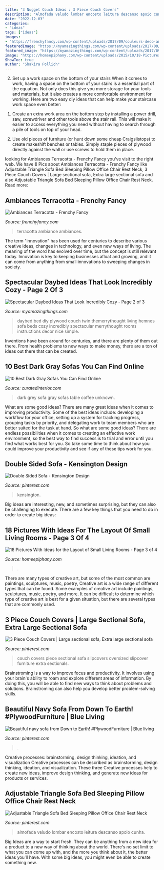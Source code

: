 ```yaml
---
title: "3 Nugget Couch Ideas : 3 Piece Couch Covers"
description: "Almofada veludo lombar encosto leitura descanso apoio cunha"
date: "2022-12-03"
categories:
- "ideas"
tags: ["ideas"]
images:
- "https://frenchyfancy.com/wp-content/uploads/2017/09/couleurs-deco-ambiance-terracotta-rouge-terre-sienne-bordeaux-FrenchyFancy-3.jpg"
featuredImage: "https://myamazingthings.com/wp-content/uploads/2017/09/daybed-7.jpg"
featured_image: "https://myamazingthings.com/wp-content/uploads/2017/09/daybed-7.jpg"
image: "https://homeepiphany.com/wp-content/uploads/2015/10/18-Pictures-With-Ideas-for-the-Layout-of-Small-Living-Rooms-12.jpg"
ShowToc: true
author: "Shakira Pollich"
---
```



2) Set up a work space on the bottom of your stairs
When it comes to work, having a space on the bottom of your stairs is a essential part of the equation. Not only does this give you more storage for your tools and materials, but it also creates a more comfortable environment for working. Here are two easy diy ideas that can help make your staircase work space even better:
1. Create an extra work area on the bottom step by installing a power drill, saw, screwdriver and other tools above the stair rail. This will make it easier to access everything you need without having to search through a pile of tools on top of your head.

2. Use old pieces of furniture (or hunt down some cheap Craigslistops) to create makeshift benches or tables. Simply staple pieces of plywood directly against the wall or use screws to hold them in place.

	

		
looking for Ambiances Terracotta - Frenchy Fancy you've visit to the right web. We have 8 Pics about Ambiances Terracotta - Frenchy Fancy like Adjustable Triangle Sofa Bed Sleeping Pillow Office Chair Rest Neck, 3 Piece Couch Covers | Large sectional sofa, Extra large sectional sofa and also Adjustable Triangle Sofa Bed Sleeping Pillow Office Chair Rest Neck. Read more:
		
    
## Ambiances Terracotta - Frenchy Fancy

<img loading=lazy src="https://frenchyfancy.com/wp-content/uploads/2017/09/couleurs-deco-ambiance-terracotta-rouge-terre-sienne-bordeaux-FrenchyFancy-3.jpg" onerror="this.onerror=null;this.src='https://tse4.mm.bing.net/th?id=OIP.z_3MIR0kHlzQkhpapAFPmQHaJ4&amp;pid=15.1';" alt="Ambiances Terracotta - Frenchy Fancy">

_Source: frenchyfancy.com_

>terracotta ambiance ambiances. 

	

The term "innovation" has been used for centuries to describe various creative ideas, changes in technology, and even new ways of living. The meaning of the word has evolved over time, but the concept is still relevant today. Innovation is key to keeping businesses afloat and growing, and it can come from anything from small innovations to sweeping changes in society.

    
## Spectacular Daybed Ideas That Look Incredibly Cozy - Page 2 Of 3

<img loading=lazy src="https://myamazingthings.com/wp-content/uploads/2017/09/daybed-7.jpg" onerror="this.onerror=null;this.src='https://tse2.mm.bing.net/th?id=OIP.j5YRsiu1ZgnV-xDpTEa2PQHaKC&amp;pid=15.1';" alt="Spectacular Daybed Ideas That Look Incredibly Cozy - Page 2 of 3">

_Source: myamazingthings.com_

>daybed bed diy plywood couch twin themerrythought living hemnes sofa beds cozy incredibly spectacular merrythought rooms instructions decor nice simple. 

	

Inventions have been around for centuries, and there are plenty of them out there. From health problems to new ways to make money, there are a ton of ideas out there that can be created.

    
## 10 Best Dark Gray Sofas You Can Find Online

<img loading=lazy src="http://curatedinterior.com/wp-content/uploads/2018/03/Dark-grey-sofa-with-marble-coffee-table-and-dramatic-art.jpg" onerror="this.onerror=null;this.src='https://tse4.mm.bing.net/th?id=OIP.eDNoPIkanidvygZmF2yxKwHaIP&amp;pid=15.1';" alt="10 Best Dark Gray Sofas You Can Find Online">

_Source: curatedinterior.com_

>dark grey sofa gray sofas table coffee unknown. 

	

What are some good ideas?
There are many great ideas when it comes to improving productivity. Some of the best ideas include: developing a workflow for your office, setting up a system for tracking progress, grouping tasks by priority, and delegating work to team members who are better suited for the task at hand. So what are some good ideas? There are endless possibilities when it comes to creating an effective work environment, so the best way to find success is to trial and error until you find what works best for you. So take some time to think about how you could improve your productivity and see if any of these tips work for you.

    
## Double Sided Sofa - Kensington Design

<img loading=lazy src="https://i.pinimg.com/736x/66/9c/22/669c22fa24d15d4496e709beefa410e8.jpg" onerror="this.onerror=null;this.src='https://tse1.mm.bing.net/th?id=OIP.fesGHoJXYCPdOX15SQ-8PAHaLI&amp;pid=15.1';" alt="Double Sided Sofa - Kensington Design">

_Source: pinterest.com_

>kensington. 

	

Big ideas are interesting, new, and sometimes surprising, but they can also be challenging to execute. There are a few key things that you need to do in order to create big ideas:

    
## 18 Pictures With Ideas For The Layout Of Small Living Rooms - Page 3 Of 4

<img loading=lazy src="https://homeepiphany.com/wp-content/uploads/2015/10/18-Pictures-With-Ideas-for-the-Layout-of-Small-Living-Rooms-12.jpg" onerror="this.onerror=null;this.src='https://tse2.mm.bing.net/th?id=OIP.PHBzuSG6kLdHUypoRg29fAHaFj&amp;pid=15.1';" alt="18 Pictures With Ideas for the Layout of Small Living Rooms - Page 3 of 4">

_Source: homeepiphany.com_

>. 

	

There are many types of creative art, but some of the most common are paintings, sculptures, music, poetry,
Creative art is a wide range of different types that can be found. Some examples of creative art include paintings, sculptures, music, poetry, and more. It can be difficult to determine which type of creative art is best for a given situation, but there are several types that are commonly used.

    
## 3 Piece Couch Covers | Large Sectional Sofa, Extra Large Sectional Sofa

<img loading=lazy src="https://i.pinimg.com/736x/eb/1a/95/eb1a95aa981764e0a8b5ecf1480426de---piece-sectional-sofa-slipcover-sofa.jpg" onerror="this.onerror=null;this.src='https://tse1.mm.bing.net/th?id=OIP.QzuR8oM5YXQpVwPjuN3hjQHaEj&amp;pid=15.1';" alt="3 Piece Couch Covers | Large sectional sofa, Extra large sectional sofa">

_Source: pinterest.com_

>couch covers piece sectional sofa slipcovers oversized slipcover furniture extra sectionals. 

	

Brainstroming is a way to improve focus and productivity. It involves using your brain's ability to roam and explore different areas of information. By doing this, you will be able to find new ways to think about problems and solutions. Brainstroming can also help you develop better problem-solving skills.

    
## Beautiful Navy Sofa From Down To Earth! #PlywoodFurniture | Blue Living

<img loading=lazy src="https://i.pinimg.com/736x/8d/37/cf/8d37cf5dfa57820cc63a68261e2ec55a.jpg" onerror="this.onerror=null;this.src='https://tse1.mm.bing.net/th?id=OIP.I9TpJe-k5egU2s6HWohbIwHaHa&amp;pid=15.1';" alt="Beautiful navy sofa from Down to Earth! #PlywoodFurniture | Blue living">

_Source: pinterest.com_

>. 

	

Creative processes: brainstorming, design thinking, ideation, and visualization
Creative processes can be described as brainstorming, design thinking, ideation, and visualization. These three Creative processes help to create new ideas, improve design thinking, and generate new ideas for products or services.

    
## Adjustable Triangle Sofa Bed Sleeping Pillow Office Chair Rest Neck

<img loading=lazy src="https://i.pinimg.com/736x/cc/ac/48/ccac48c5b2662819fda0144f914b95a3.jpg" onerror="this.onerror=null;this.src='https://tse3.mm.bing.net/th?id=OIP.y5LC4YduunWGYaZPAxcT2QHaHa&amp;pid=15.1';" alt="Adjustable Triangle Sofa Bed Sleeping Pillow Office Chair Rest Neck">

_Source: pinterest.com_

>almofada veludo lombar encosto leitura descanso apoio cunha. 

	

Big Ideas are a way to start fresh. They can be anything from a new idea for a product to a new way of thinking about the world. There's no set limit to what you can come up with, and the more you think about it, the better ideas you'll have. With some big ideas, you might even be able to create something new.

